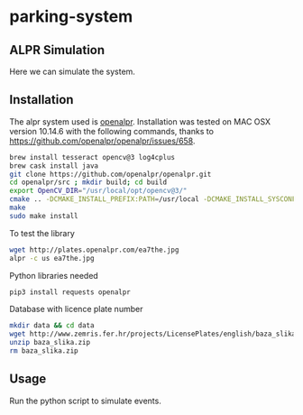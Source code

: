 # parking-system

## ALPR Simulation

Here we can simulate the system.

## Installation

The alpr system used is [openalpr](https://github.com/openalpr/openalpr). Installation was tested on MAC OSX version 10.14.6 with the following commands, thanks to https://github.com/openalpr/openalpr/issues/658.

```bash
brew install tesseract opencv@3 log4cplus
brew cask install java
git clone https://github.com/openalpr/openalpr.git
cd openalpr/src ; mkdir build; cd build
export OpenCV_DIR="/usr/local/opt/opencv@3/"
cmake .. -DCMAKE_INSTALL_PREFIX:PATH=/usr/local -DCMAKE_INSTALL_SYSCONFDIR:PATH=/etc -DCMAKE_MACOSX_RPATH=true -DCMAKE_CXX_FLAGS="-std=c++11"
make
sudo make install
```

To test the library

```bash
wget http://plates.openalpr.com/ea7the.jpg
alpr -c us ea7the.jpg
```

Python libraries needed

```bash
pip3 install requests openalpr
```

Database with licence plate number

```bash
mkdir data && cd data
wget http://www.zemris.fer.hr/projects/LicensePlates/english/baza_slika.zip
unzip baza_slika.zip
rm baza_slika.zip
```

## Usage

Run the python script to simulate events.

